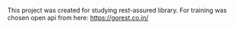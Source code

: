 This project was created for studying rest-assured library.
For training was chosen open api from here: https://gorest.co.in/
